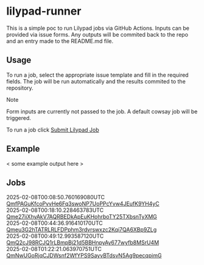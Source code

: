 # lilypad-runner

This is a simple poc to run Lilypad jobs via GitHub Actions. Inputs can be provided via issue forms. Any outputs will be commited back to the repo and an entry made to the README.md file.

## Usage

To run a job, select the appropriate issue template and fill in the required fields. The job will be run automatically and the results commited to the repository.

> [!NOTE]  
> Form inputs are currently not passed to the job. A default cowsay job will be triggered. 

To run a job click [Submit Lilypad Job](../../issues/new?template=lilypad_job_input.yml)

## Example

< some example output here >

## Jobs

2025-02-08T00:08:50.760169080UTC [QmfPAGuKfcoPvvHe6Fq3swoNP7UoPPcYvw4JEufK9YH4yC](downloaded-files/QmfPAGuKfcoPvvHe6Fq3swoNP7UoPPcYvw4JEufK9YH4yC)  
2025-02-08T00:18:10.228463783UTC [Qme27iiXhyAkV7AQRBEDkApEuKHohrboTY25TXbsnTyXMG](downloaded-files/Qme27iiXhyAkV7AQRBEDkApEuKHohrboTY25TXbsnTyXMG)  
2025-02-08T00:44:36.916410170UTC [Qmeu3G2hTATRLRLFDPphm3rdvrswxzc2Kqi7QA6XBp9ZLg](downloaded-files/Qmeu3G2hTATRLRLFDPphm3rdvrswxzc2Kqi7QA6XBp9ZLg)  
2025-02-08T00:49:12.993587120UTC [QmQ2cJ98RCJQ1rLBmpBj21d5BBHnpyAy677wyfb8MSrU4M](downloaded-files/QmQ2cJ98RCJQ1rLBmpBj21d5BBHnpyAy677wyfb8MSrU4M)  
2025-02-08T01:22:21.063970751UTC [QmNwUGoRjqCJDWsnf2WfYPS9SayvBTdsvN5Ag9pecqpimG](downloaded-files/QmNwUGoRjqCJDWsnf2WfYPS9SayvBTdsvN5Ag9pecqpimG)  
